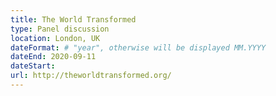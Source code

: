 ```yaml
---
title: The World Transformed
type: Panel discussion
location: London, UK
dateFormat: # "year", otherwise will be displayed MM.YYYY
dateEnd: 2020-09-11
dateStart:
url: http://theworldtransformed.org/
---
```


